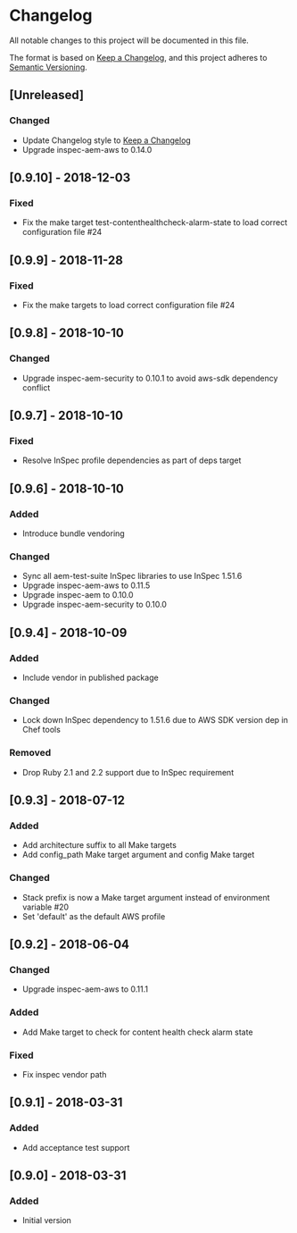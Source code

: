 # Changelog
All notable changes to this project will be documented in this file.

The format is based on [Keep a Changelog](https://keepachangelog.com/en/1.0.0/),
and this project adheres to [Semantic Versioning](https://semver.org/spec/v2.0.0.html).

## [Unreleased]

### Changed
- Update Changelog style to [Keep a Changelog](https://keepachangelog.com/en/1.0.0/)
- Upgrade inspec-aem-aws to 0.14.0

## [0.9.10] - 2018-12-03

### Fixed
- Fix the make target test-contenthealthcheck-alarm-state to load correct configuration file #24

## [0.9.9] - 2018-11-28

### Fixed
- Fix the make targets to load correct configuration file #24

## [0.9.8] - 2018-10-10

### Changed
- Upgrade inspec-aem-security to 0.10.1 to avoid aws-sdk dependency conflict

## [0.9.7] - 2018-10-10

### Fixed
- Resolve InSpec profile dependencies as part of deps target

## [0.9.6] - 2018-10-10

### Added
- Introduce bundle vendoring

### Changed
- Sync all aem-test-suite InSpec libraries to use InSpec 1.51.6
- Upgrade inspec-aem-aws to 0.11.5
- Upgrade inspec-aem to 0.10.0
- Upgrade inspec-aem-security to 0.10.0

## [0.9.4] - 2018-10-09

### Added
- Include vendor in published package

### Changed
- Lock down InSpec dependency to 1.51.6 due to AWS SDK version dep in Chef tools

### Removed
- Drop Ruby 2.1 and 2.2 support due to InSpec requirement

## [0.9.3] - 2018-07-12

### Added
- Add architecture suffix to all Make targets
- Add config_path Make target argument and config Make target

### Changed
- Stack prefix is now a Make target argument instead of environment variable #20
- Set 'default' as the default AWS profile

## [0.9.2] - 2018-06-04

### Changed
- Upgrade inspec-aem-aws to 0.11.1

### Added
- Add Make target to check for content health check alarm state

### Fixed
- Fix inspec vendor path

## [0.9.1] - 2018-03-31

### Added
- Add acceptance test support

## [0.9.0] - 2018-03-31

### Added
- Initial version
